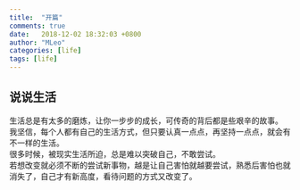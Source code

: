 ```yaml
---
title:  "开篇"
comments: true
date:   2018-12-02 18:32:03 +0800
author: "MLeo"
categories: [life]  
tags: [life]
---
```


## 说说生活

生活总是有太多的磨炼，让你一步步的成长，可传奇的背后都是些艰辛的故事。  
我坚信，每个人都有自己的生活方式，但只要认真一点点，再坚持一点点，就会有不一样的生活。  
很多时候，被现实生活所迫，总是难以突破自己，不敢尝试。  
若想改变就必须不断的尝试新事物，越是让自己害怕就越要尝试，熟悉后害怕也就消失了，自己才有新高度，看待问题的方式又改变了。  
